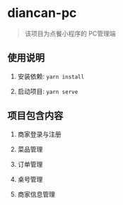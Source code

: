 # diancan-pc
> 该项目为点餐小程序的 PC管理端

## 使用说明
1. 安装依赖: `yarn install`

2. 启动项目: `yarn serve`

## 项目包含内容
1. 商家登录与注册

2. 菜品管理

3. 订单管理

4. 桌号管理

5. 商家信息管理